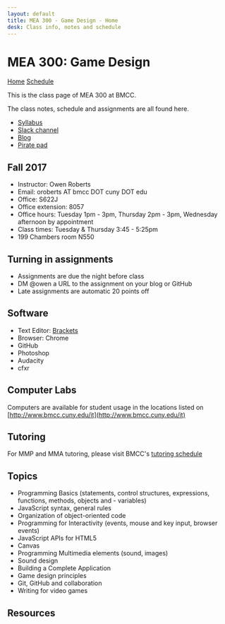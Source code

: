 ```yaml
---
layout: default
title: MEA 300 - Game Design - Home
desk: Class info, notes and schedule
---
```

# MEA 300: Game Design

[Home](index.html) [Schedule](schedule.html)

This is the class page of MEA 300 at BMCC.

The class notes, schedule and assignments are all found here.
<ul>
	<li><a href="https://docs.google.com/document/d/1NSgIqeiew5Jrap1xUjwmvWuU1OP0GduUfIArsi4jDTQ/edit?usp=sharing" target="blank">Syllabus</a></li>
	<li><a href="https://mea300.slack.com/" target="blank">Slack channel</a></li>
	<li><a href="https://medium.com/mea-300-game-design" target="blank">Blog</a></li>
	<li><a href="http://piratepad.net/mea300" target="blank">Pirate pad</a></li>
</ul>


## Fall 2017
- Instructor: Owen Roberts
- Email: oroberts AT bmcc DOT cuny  DOT edu
- Office: S622J
- Office extension: 8057
- Office hours: Tuesday 1pm - 3pm, Thursday 2pm - 3pm, Wednesday afternoon by appointment
- Class times: Tuesday & Thursday 3:45 - 5:25pm
- 199 Chambers room N550

## Turning in assignments

- Assignments are due the night before class
- DM @owen a URL to the assignment on your blog or GitHub
- Late assignments are automatic 20 points off

## Software
- Text Editor: [Brackets](http://brackets.io/)
- Browser: Chrome
- GitHub
- Photoshop
- Audacity
- cfxr


## Computer Labs

Computers are available for student usage in the locations listed on [http://www.bmcc.cuny.edu/it](http://www.bmcc.cuny.edu/it)

## Tutoring

For MMP and MMA tutoring, please visit BMCC's [tutoring schedule](http://www.bmcc.cuny.edu/lrc/schedule.jsp)

## Topics
- Programming Basics (statements, control structures, expressions, functions, methods, objects and - variables)
- JavaScript syntax, general rules
- Organization of object-oriented code
- Programming for Interactivity (events, mouse and key input, browser events)
- JavaScript APIs for HTML5
- Canvas
- Programming Multimedia elements (sound, images)
- Sound design
- Building a Complete Application
- Game design principles
- Git, GitHub and collaboration
- Writing for video games

## Resources

